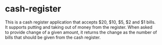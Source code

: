 # cash-register

This is a cash register application that accepts $20, $10, $5, $2 and $1 bills. It supports putting and taking out of money from the register. 
When asked to provide change of a given amount, it returns the change as the number of bills that should be given from the cash register. 
